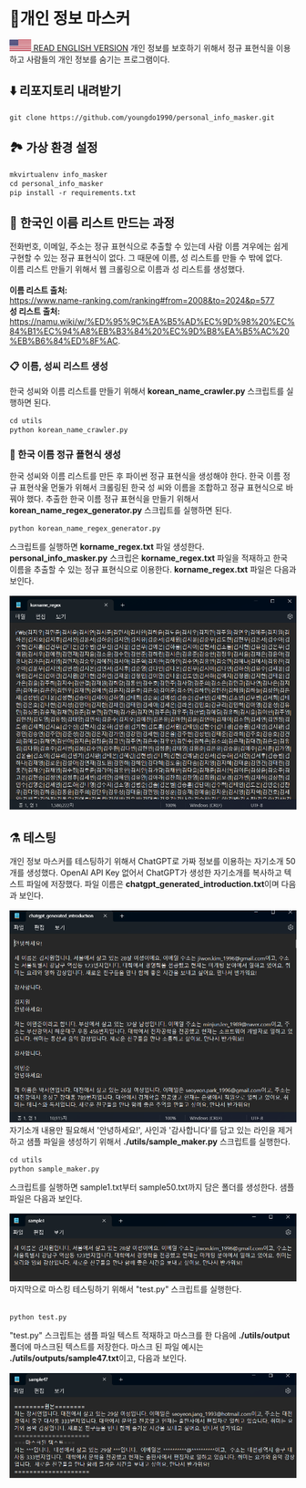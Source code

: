 # 🪪개인 정보 마스커
<a href="./README_eng.md"><img src="./img/flags/us.png" height="20px"></img> READ ENGLISH VERSION</a>
개인 정보를 보호하기 위해서 정규 표현식을 이용하고 사람들의 개인 정보를 숨기는 프로그램이다.
## ⬇️ 리포지토리 내려받기
```
git clone https://github.com/youngdo1990/personal_info_masker.git
```
## 🏞️ 가상 환경 설정
```
mkvirtualenv info_masker
cd personal_info_masker
pip install -r requirements.txt
```
## 📄 한국인 이름 리스트 만드는 과정
전화번호, 이메일, 주소는 정규 표현식으로 추출할 수 있는데 사람 이름 겨우에는 쉽게 구현할 수 있는 정규 표현식이 없다. 그 때문에 이름, 성 리스트를 만들 수 밖에 없다.<br />
이름 리스트 만들기 위해서 웹 크롤링으로 이름과 성 리스트를 생성했다.<br /><br />
<b>이름 리스트 출처:</b> <br />
<a href="https://www.name-ranking.com/ranking#from=2008&to=2024&p=577">https://www.name-ranking.com/ranking#from=2008&to=2024&p=577</a></br>
<b>성 리스트 출처:</b> <br />
<a href="https://namu.wiki/w/%ED%95%9C%EA%B5%AD%EC%9D%98%20%EC%84%B1%EC%94%A8%EB%B3%84%20%EC%9D%B8%EA%B5%AC%20%EB%B6%84%ED%8F%AC">https://namu.wiki/w/%ED%95%9C%EA%B5%AD%EC%9D%98%20%EC%84%B1%EC%94%A8%EB%B3%84%20%EC%9D%B8%EA%B5%AC%20%EB%B6%84%ED%8F%AC</a>.
### 📋 이름, 성씨 리스트 생성
한국 성씨와 이름 리스트를 만들기 위해서 <b>korean_name_crawler.py</b> 스크립트를 실행하면 된다.
```
cd utils
python korean_name_crawler.py
```
### 🔣 한국 이름 정규 푤현식 생성
한국 성씨와 이름 리스트를 만든 후 파이썬 정규 표현식을 생성해야 한다. 한국 이름 정규 표현삭울 먼둘가 위해서 크롤링된 한국 성 씨와 이름을 조합하고 정규 표현식으로 바꿔야 했다. 추출한 한국 이름 정규 표현식을 만들기 위해서 <b>korean_name_regex_generator.py</b> 스크립트를 실행하면 된다.
```
python korean_name_regex_generator.py
```
스크립트를 실행하면 <b>korname_regex.txt</b> 파일 생성한다. <b>personal_info_masker.py</b> 스크립은 <b>korname_regex.txt</b> 파일을 적재하고 한국 이름을 추출할 수 있는 정규 표현식으로 이용한다. <b>korname_regex.txt</b> 파일은 다음과 보인다.<br /><br />
<img src="./img/korname_regex_file.png"></img><br />
## ⚗️ 테스팅
개인 정보 마스커를 테스팅하기 위해서 ChatGPT로 가짜 정보를 이용하는 자기소개 50개를 생성했다. OpenAI API Key 없어서 ChatGPT가 생성한 자기소개를 복사하고 텍스트 파일에 저장했다. 파일 이름은 <b>chatgpt_generated_introduction.txt</b>이며 다음과 보인다.<br /><br />
<img src="./img/chatgpt_samples.png"></img><br />
자기소개 내용만 필요해서 '안녕하세요!', 사인과 '감사합니다'를 담고 있는 라인을 제거하고 샘플 파일을 생성하기 위해서 <b>./utils/sample_maker.py</b> 스크립트를 실행한다.<br />
```
cd utils
python sample_maker.py
```
스크립트를 실행하면 sample1.txt부터 sample50.txt까지 담은 폴더를 생성한다. 샘플 파일은 다음과 보인다.<br /><br />
<img src="./img/sample_file.png"></img><br />
마지막으로 마스킹 테스팅하기 위해서 "test.py" 스크립트를 실행한다.<br /><br />
```
python test.py
```
"test.py" 스크립트는 샘플 파일 텍스트 적재하고 마스크를 한 다음에 <b>./utils/output</b> 폴더에 마스크된 텍스트를 저장한다. 마스크 된 파일 예시는 <b>./utils/outputs/sample47.txt</b>이고, 다음과 보인다.<br /><br />
<img src="./img/output_file.png"><br />
